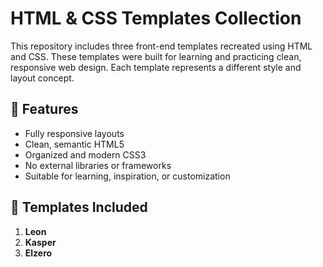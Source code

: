 # HTML & CSS Templates Collection

This repository includes three front-end templates recreated using HTML and CSS. These templates were built for learning and practicing clean, responsive web design. Each template represents a different style and layout concept.

## 🌟 Features

- Fully responsive layouts
- Clean, semantic HTML5
- Organized and modern CSS3
- No external libraries or frameworks
- Suitable for learning, inspiration, or customization

## 📁 Templates Included

1. **Leon**
2. **Kasper**
3. **Elzero**
